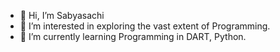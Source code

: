 - 👋 Hi, I’m Sabyasachi 
- 👀 I’m interested in exploring the vast extent of Programming.
- 🌱 I’m currently learning Programming in DART, Python.


<!---
Sachi-27/Sachi-27 is a ✨ special ✨ repository because its `README.md` (this file) appears on your GitHub profile.
You can click the Preview link to take a look at your changes.
--->
